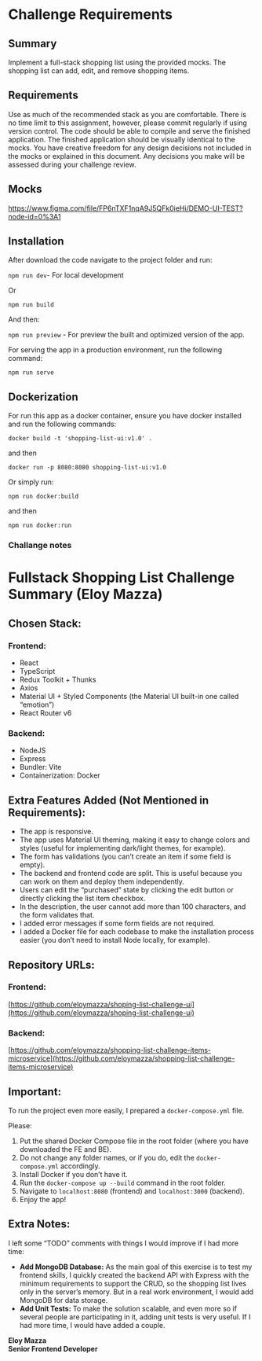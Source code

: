 # Challenge Requirements

## Summary

Implement a full-stack shopping list using the provided mocks. The shopping list can add, edit,
and remove shopping items.

## Requirements

Use as much of the recommended stack as you are comfortable. There is no time limit to this
assignment, however, please commit regularly if using version control. The code should be able
to compile and serve the finished application. The finished application should be visually
identical to the mocks.
You have creative freedom for any design decisions not included in the mocks or explained in
this document. Any decisions you make will be assessed during your challenge review.

## Mocks

https://www.figma.com/file/FP6nTXF1nqA9J5QFk0ieHi/DEMO-UI-TEST?node-id=0%3A1

## Installation

After download the code navigate to the project folder and run:

`npm run dev`- For local development

Or

`npm run build`

And then:

`npm run preview` - For preview the built and optimized version of the app.

For serving the app in a production environment, run the following command:

`npm run serve`

## Dockerization

For run this app as a docker container, ensure you have docker installed and run the following commands:

`docker build -t 'shopping-list-ui:v1.0' .`

and then

`docker run -p 8080:8080 shopping-list-ui:v1.0`

Or simply run:

`npm run docker:build`

and then

`npm run docker:run`

### Challange notes

# Fullstack Shopping List Challenge Summary (Eloy Mazza)

## Chosen Stack:

### Frontend:

- React
- TypeScript
- Redux Toolkit + Thunks
- Axios
- Material UI + Styled Components (the Material UI built-in one called “emotion”)
- React Router v6

### Backend:

- NodeJS
- Express
- Bundler: Vite
- Containerization: Docker

## Extra Features Added (Not Mentioned in Requirements):

- The app is responsive.
- The app uses Material UI theming, making it easy to change colors and styles (useful for implementing dark/light themes, for example).
- The form has validations (you can’t create an item if some field is empty).
- The backend and frontend code are split. This is useful because you can work on them and deploy them independently.
- Users can edit the “purchased” state by clicking the edit button or directly clicking the list item checkbox.
- In the description, the user cannot add more than 100 characters, and the form validates that.
- I added error messages if some form fields are not required.
- I added a Docker file for each codebase to make the installation process easier (you don’t need to install Node locally, for example).

## Repository URLs:

### Frontend:

[https://github.com/eloymazza/shoping-list-challenge-ui](https://github.com/eloymazza/shoping-list-challenge-ui)

### Backend:

[https://github.com/eloymazza/shopping-list-challenge-items-microservice](https://github.com/eloymazza/shopping-list-challenge-items-microservice)

## Important:

To run the project even more easily, I prepared a `docker-compose.yml` file.

Please:

1. Put the shared Docker Compose file in the root folder (where you have downloaded the FE and BE).
2. Do not change any folder names, or if you do, edit the `docker-compose.yml` accordingly.
3. Install Docker if you don’t have it.
4. Run the `docker-compose up --build` command in the root folder.
5. Navigate to `localhost:8080` (frontend) and `localhost:3000` (backend).
6. Enjoy the app!

## Extra Notes:

I left some “TODO” comments with things I would improve if I had more time:

- **Add MongoDB Database:** As the main goal of this exercise is to test my frontend skills, I quickly created the backend API with Express with the minimum requirements to support the CRUD, so the shopping list lives only in the server’s memory. But in a real work environment, I would add MongoDB for data storage.
- **Add Unit Tests:** To make the solution scalable, and even more so if several people are participating in it, adding unit tests is very useful. If I had more time, I would have added a couple.

**Eloy Mazza**  
**Senior Frontend Developer**
